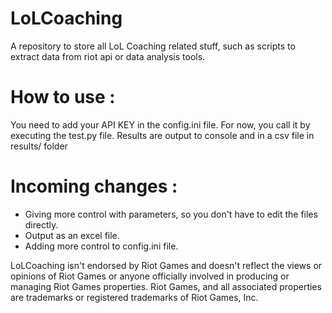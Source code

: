 # LoLCoaching
A repository to store all LoL Coaching related stuff, such as scripts to extract data from riot api or data analysis tools.

# How to use :

You need to add your API KEY in the config.ini file.
For now, you call it by executing the test.py file.
Results are output to console and in a csv file in results/ folder

# Incoming changes :

- Giving more control with parameters, so you don't have to edit the files directly.
- Output as an excel file.
- Adding more control to config.ini file.

LoLCoaching isn't endorsed by Riot Games and doesn't reflect the views or opinions of Riot Games or anyone officially involved in producing or managing Riot Games properties. Riot Games, and all associated properties are trademarks or registered trademarks of Riot Games, Inc.
